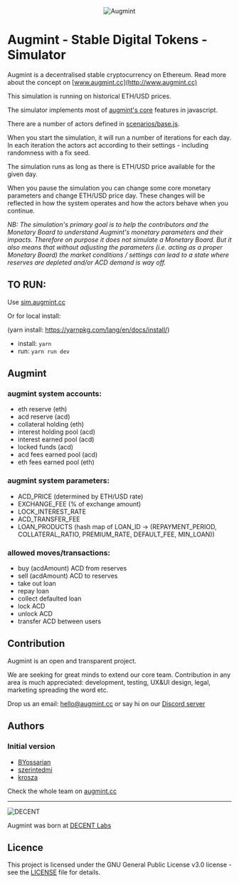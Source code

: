 <span style="display:block;text-align:center">![Augmint](http://www.augmint.cc/android-chrome-192x192.png)
</span>

# Augmint - Stable Digital Tokens - Simulator

Augmint is a decentralised stable cryptocurrency on Ethereum. Read more about the concept on [www.augmint.cc](http://www.augmint.cc)

This simulation is running on historical ETH/USD prices.

The simulator implements most of [augmint's core](https://github.com/Augmint/augmint-contracts) features in javascript.

There are a number of actors defined in [scenarios/base.js](https://github.com/DecentLabs/augmint-sim/blob/master/src/scenarios/base.js).

When you start the simulation, it will run a number of iterations for each day. In each iteration the actors act according to their settings - including randomness with a fix seed.

The simulation runs as long as there is ETH/USD price available for the given day.

When you pause the simulation you can change some core monetary parameters and change ETH/USD price day. These changes will be reflected in how the system operates and how the actors behave when you continue.

_NB: The simulation's primary goal is to help the contributors and the Monetary Board to understand Augmint's monetary parameters and their impacts. Therefore on purpose it does not simulate a Monetary Board. But it also means that without adjusting the parameters (i.e. acting as a proper Monetary Board) the market conditions / settings can lead to a state where reserves are depleted and/or ACD demand is way off._

## TO RUN:

Use [sim.augmint.cc](https://sim.augmint.cc)

Or for local install:

(yarn install: https://yarnpkg.com/lang/en/docs/install/)

* install: `yarn`
* run: `yarn run dev`

## Augmint

### augmint system accounts:

* eth reserve (eth)
* acd reserve (acd)
* collateral holding (eth)
* interest holding pool (acd)
* interest earned pool (acd)
* locked funds (acd)
* acd fees earned pool (acd)
* eth fees earned pool (eth)

### augmint system parameters:

* ACD_PRICE (determined by ETH/USD rate)
* EXCHANGE_FEE (% of exchange amount)
* LOCK_INTEREST_RATE
* ACD_TRANSFER_FEE
* LOAN_PRODUCTS (hash map of LOAN_ID -> (REPAYMENT_PERIOD, COLLATERAL_RATIO, PREMIUM_RATE, DEFAULT_FEE, MIN_LOAN))

### allowed moves/transactions:

* buy (acdAmount) ACD from reserves
* sell (acdAmount) ACD to reserves
* take out loan
* repay loan
* collect defaulted loan
* lock ACD
* unlock ACD
* transfer ACD between users

## Contribution

Augmint is an open and transparent project.

We are seeking for great minds to extend our core team. Contribution in any area is much appreciated: development, testing, UX&UI design, legal, marketing spreading the word etc.

Drop us an email: hello@augmint.cc
or say hi on our [Discord server](https://discord.gg/PwDmsnu)

## Authors

### Initial version

* [BYossarian](https://github.com/BYossarian)
* [szerintedmi](https://github.com/szerintedmi)
* [krosza](https://github.com/krosza)

Check the whole team on [augmint.cc](http://www.augmint.cc)

---

![DECENT](http://www.decent.org/images/logo-voronoi_120x33.png)

Augmint was born at [DECENT Labs](http://www.decent.org)

## Licence

This project is licensed under the GNU General Public License v3.0 license - see the [LICENSE](LICENSE) file for details.
